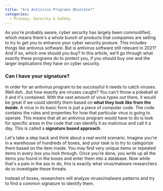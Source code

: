 ```yaml
---
title: "Are Antivirus Programs Obsolete?"
categories:
  - Privacy, Security & Safety
---
```


As you're probably aware, cyber security has largely been commodified, which means there's a whole bunch of products that companies are selling to try to get you to enhance your cyber security posture. This includes things like antivirus software. But is antivirus software still relevant in 2021? And if so, which one should you buy? In this article, we'll go through what exactly these programs do to protect you, if you should buy one and the larger implications they have on cyber security. 

### Can I have your signature?

In order for an antivirus program to be successful it needs to catch viruses. Well duh...but how exactly are viruses caught? You can't throw a pokeball at it and it's contained. With the vast amount of virus types out there, it would be great if we could identify them based on **what they look like from the inside**. A virus in its basic form is just a piece of computer code. The code contains the rules and properties for how that particular virus is going to operate. This means that all an antivirus program would have to do is look for specific areas in the code that can identify it as malicious and call it a day. This is called a **signature based approach**. 

Let's take a step back and think about a real world scenario. Imagine you're in a warehouse of hundreds of boxes, and your task is to try to categorize them based on the item inside. You may find very unique items or repeated items in every box you look through. Once you're done, you write up all the items you found in the boxes and enter them into a database. Now while that's a pain in the ass to do, this is exactly what virus/malware researchers do to investigate these threats.

Instead of boxes, researchers will analyze virues/malware patterns and try to find a common signature to identify them.
